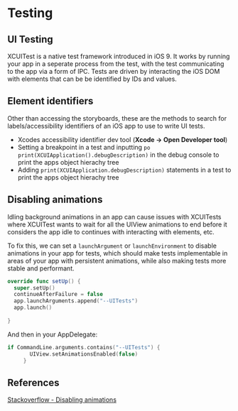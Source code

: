 # Testing



## UI Testing 

XCUITest is a native test framework introduced in iOS 9. It works by running your app in a seperate process from the test, with the test communicating to the app via a form of IPC. Tests are driven by interacting the iOS DOM with elements that can be be identified by IDs and values. 



## Element identifiers 

Other than accessing the storyboards, these are the methods to search for labels/accessibility identifiers of an iOS app to use to write UI tests.  

- Xcodes accessibility identifier dev tool (**Xcode -> Open Developer tool**)
- Setting a breakpoint in a test and inputting `po print(XCUIApplication().debugDescription)` in the debug console to print the apps object hierachy tree
- Adding `print(XCUIApplication.debugDescription)` statements in a test to print the apps object hierachy tree



## Disabling animations

Idling background animations in an app can cause issues with XCUITests where XCUITest wants to wait for all the UIView animations to end before it considers the app idle to continues with interacting with elements, etc. 

To fix this, we can set a `launchArgument` or `launchEnvironment` to disable animations in your app for tests, which should make tests implementable in areas of your app with persistent animations, while also making tests more stable and performant. 

```swift
override func setUp() {
  super.setUp()
  continueAfterFailure = false
  app.launchArguments.append("--UITests")
  app.launch()
  
}
```

And then in your AppDelegate:

```swift
if CommandLine.arguments.contains("--UITests") {
       UIView.setAnimationsEnabled(false)
     }
```



## References

[Stackoverflow - Disabling animations](https://stackoverflow.com/questions/41277026/disabling-waiting-for-idle-state-in-ui-testing-of-ios-apps)





